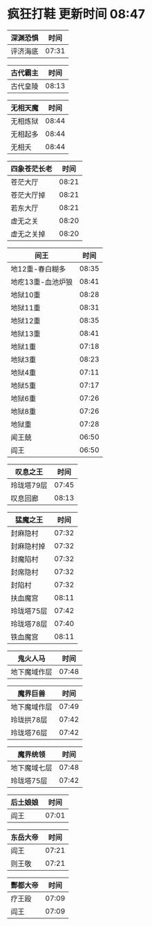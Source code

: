 # 疯狂打鞋 更新时间 08:47

| 深渊恐惧   | 时间    |
|--------|-------|
| 评济海底 | 07:31 |

| 古代霸主   | 时间    |
|--------|-------|
| 古代皇陵 | 08:13 |

| 无相天魔   | 时间    |
|--------|-------|
| 无相炼狱 | 08:44 |
| 无相起多 | 08:44 |
| 无相夭 | 08:44 |

| 四象苍茫长老   | 时间    |
|--------|-------|
| 苍茫大厅 | 08:21 |
| 苍茫大厅掉 | 08:21 |
| 若东大厅 | 08:21 |
| 虚无之关 | 08:20 |
| 虚无之关掉 | 08:20 |

| 间王   | 时间    |
|--------|-------|
| 地12重-春白糊多 | 08:35 |
| 地疙13重-血池炉狼 | 08:41 |
| 地狱10重 | 08:28 |
| 地狱11重 | 08:31 |
| 地狱12重 | 08:35 |
| 地狱13重 | 08:41 |
| 地狱1重 | 07:18 |
| 地狱3重 | 08:23 |
| 地狱4重 | 07:11 |
| 地狱5重 | 07:17 |
| 地狱6重 | 07:26 |
| 地狱8重 | 07:26 |
| 地狱重 | 07:28 |
| 闻王兢 | 06:50 |
| 阎王 | 06:50 |

| 叹息之王   | 时间    |
|--------|-------|
| 玲珑塔79层 | 07:45 |
| 叹息回廊 | 08:13 |

| 猛魔之王   | 时间    |
|--------|-------|
| 封麻隐村 | 07:32 |
| 封麻隐村掉 | 07:32 |
| 封魔陷村 | 07:32 |
| 封席隐村 | 07:32 |
| 封陷村 | 07:32 |
| 扶血魔宫 | 08:11 |
| 玲珑塔75层 | 07:42 |
| 玲珑塔78层 | 07:40 |
| 铁血魔宫 | 08:11 |

| 鬼火人马   | 时间    |
|--------|-------|
| 地下魔域作层 | 07:48 |

| 魔界巨兽   | 时间    |
|--------|-------|
| 地下魔域作层 | 07:49 |
| 玲珑拱78层 | 07:42 |
| 玲珑塔76层 | 07:42 |

| 魔界统领   | 时间    |
|--------|-------|
| 地下魔域七层 | 07:48 |
| 玲珑塔75层 | 07:42 |

| 后土娘娘   | 时间    |
|--------|-------|
| 阎王 | 07:01 |

| 东岳大帝   | 时间    |
|--------|-------|
| 阎王 | 07:21 |
| 则王敬 | 07:21 |

| 酆都大帝   | 时间    |
|--------|-------|
| 疗王殴 | 07:09 |
| 阎王 | 07:09 |